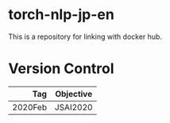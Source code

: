# torch-nlp-jp-en
This is a repository for linking with docker hub.

# Version Control

|Tag|Objective|
|--:|:--:|
|2020Feb|JSAI2020|
